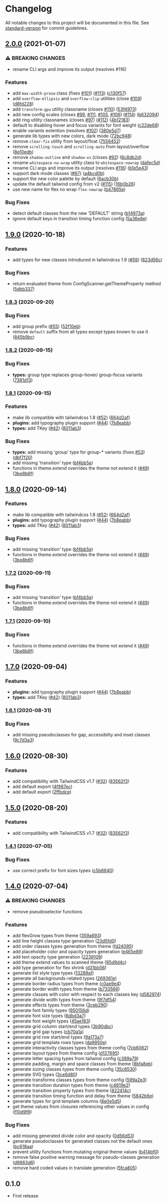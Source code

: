 # Changelog

All notable changes to this project will be documented in this file. See [standard-version](https://github.com/conventional-changelog/standard-version) for commit guidelines.

## [2.0.0](https://github.com/muhammadsammy/tailwindcss-classnames/compare/v1.9.0...v2.0.0) (2021-01-07)

### ⚠ BREAKING CHANGES

- rename CLI args and improve its output (resolves #116)

### Features

- add `max-width-prose` class (fixes [#101](https://github.com/muhammadsammy/tailwindcss-classnames/issues/101)) ([#113](https://github.com/muhammadsammy/tailwindcss-classnames/issues/113)) ([c130f57](https://github.com/muhammadsammy/tailwindcss-classnames/commit/c130f5780c701d7beeb444721a1a7804b49bff32))
- add `overflow-ellipsis` and `overflow-clip` utilities (close [#109](https://github.com/muhammadsammy/tailwindcss-classnames/issues/109)) ([d8fd228](https://github.com/muhammadsammy/tailwindcss-classnames/commit/d8fd22877ce6209d9a37674070a3a8f90b2b980b))
- add `transform-gpu` utility classname (closes [#110](https://github.com/muhammadsammy/tailwindcss-classnames/issues/110)) ([53f4973](https://github.com/muhammadsammy/tailwindcss-classnames/commit/53f4973e0ac0c3c77f58c5ba9be0908796ad737e))
- add new config scales (closes [#99](https://github.com/muhammadsammy/tailwindcss-classnames/issues/99), [#111](https://github.com/muhammadsammy/tailwindcss-classnames/issues/111), [#105](https://github.com/muhammadsammy/tailwindcss-classnames/issues/105), [#106](https://github.com/muhammadsammy/tailwindcss-classnames/issues/106)) ([#114](https://github.com/muhammadsammy/tailwindcss-classnames/issues/114)) ([b632094](https://github.com/muhammadsammy/tailwindcss-classnames/commit/b632094ecfca10941a9fe3ec7a52f9b676761024))
- add ring utility classnames (closes [#97](https://github.com/muhammadsammy/tailwindcss-classnames/issues/97)) ([#112](https://github.com/muhammadsammy/tailwindcss-classnames/issues/112)) ([4b12183](https://github.com/muhammadsammy/tailwindcss-classnames/commit/4b1218306d52ffad856ad241df92d165f855384b))
- default to disabling hover and focus variants for font weight ([c22de68](https://github.com/muhammadsammy/tailwindcss-classnames/commit/c22de68a86f49b7242a6b2091a1b28f387641d46))
- enable variants extention (resolves [#102](https://github.com/muhammadsammy/tailwindcss-classnames/issues/102)) ([380e5d7](https://github.com/muhammadsammy/tailwindcss-classnames/commit/380e5d7113c3f95274328bb45bce84d1b09de92b))
- generate lib types with new colors, dark mode ([72bc948](https://github.com/muhammadsammy/tailwindcss-classnames/commit/72bc9481b51eadf5376a2e2397aceddc9683e7c1))
- remove `clear-fix` utility from layout/float ([7556452](https://github.com/muhammadsammy/tailwindcss-classnames/commit/7556452bf64cc8fc3f007c506cf64b0078bff785))
- remove `scrolling-touch` and `scrolling-auto` from layout/overflow ([8e10edb](https://github.com/muhammadsammy/tailwindcss-classnames/commit/8e10edbb4135c6ffd350b7cdcbfcafb5957f55a2))
- remove `shadow-outline` and `shadow-xs` (closes [#92](https://github.com/muhammadsammy/tailwindcss-classnames/issues/92)) ([6c8db2d](https://github.com/muhammadsammy/tailwindcss-classnames/commit/6c8db2d8e1c2b8c171a57f23259274028f4bbf40))
- rename `whitespace-no-wrap` utility class to `whitespace-nowrap` ([dafec5d](https://github.com/muhammadsammy/tailwindcss-classnames/commit/dafec5de8508b1798c46eab3e5b11cfcae5e47b0))
- rename CLI args and improve its output (resolves [#116](https://github.com/muhammadsammy/tailwindcss-classnames/issues/116)) ([b1e5e43](https://github.com/muhammadsammy/tailwindcss-classnames/commit/b1e5e431753bb23415692b3630943e43ac99fa6e))
- support dark mode classes ([#67](https://github.com/muhammadsammy/tailwindcss-classnames/issues/67)) ([a4bcd0b](https://github.com/muhammadsammy/tailwindcss-classnames/commit/a4bcd0bfffd5a732af04d1f71358230398b3e5b4))
- support the new color palette by default ([6acb30b](https://github.com/muhammadsammy/tailwindcss-classnames/commit/6acb30bdeb505631d4d593c43f1dac4898017bb7))
- update the default tailwind config from v2 ([#115](https://github.com/muhammadsammy/tailwindcss-classnames/issues/115)) ([16b0b26](https://github.com/muhammadsammy/tailwindcss-classnames/commit/16b0b261b44622c5cb3ebe3205559ed359a76989))
- use new name for flex no wrap `flex-nowrap` ([b47865e](https://github.com/muhammadsammy/tailwindcss-classnames/commit/b47865ea1f86222fb531af3d81d297900d0df0e1))

### Bug Fixes

- detect default classes from the new 'DEFAULT' string ([b14973a](https://github.com/muhammadsammy/tailwindcss-classnames/commit/b14973ae93996d555842cdb7a8a112db95c792ef))
- ignore default keys in transition timing function config ([5a36e8e](https://github.com/muhammadsammy/tailwindcss-classnames/commit/5a36e8e16608605e4c1c381915409dd2048c5feb))

## [1.9.0](https://github.com/muhammadsammy/tailwindcss-classnames/compare/v1.8.3...v1.9.0) (2020-10-18)

### Features

- add types for new classes introduced in tailwindcss 1.9 ([#59](https://github.com/muhammadsammy/tailwindcss-classnames/issues/59)) ([823d56c](https://github.com/muhammadsammy/tailwindcss-classnames/commit/823d56cd8cc21ee6482e7d541e1bbeda55fd8c93))

### Bug Fixes

- return evaluated theme from ConfigScanner.getThemeProperty method ([5dbb337](https://github.com/muhammadsammy/tailwindcss-classnames/commit/5dbb337e7518c4fc35ddbb07b62f3b615ce0a899))

### [1.8.3](https://github.com/muhammadsammy/tailwindcss-classnames/compare/v1.8.2...v1.8.3) (2020-09-20)

### Bug Fixes

- add group prefix ([#55](https://github.com/muhammadsammy/tailwindcss-classnames/issues/55)) ([52f10eb](https://github.com/muhammadsammy/tailwindcss-classnames/commit/52f10eb13cce21eda24913fb4c8d0d624a363f17))
- remove `default` suffix from all types except types known to use it ([845b9bc](https://github.com/muhammadsammy/tailwindcss-classnames/commit/845b9bc12a640a3709b7c596bf7c8ca55064464b))

### [1.8.2](https://github.com/muhammadsammy/tailwindcss-classnames/compare/v1.8.1...v1.8.2) (2020-09-15)

### Bug Fixes

- **types:** group type replaces group-hover/ group-focus variants ([7381d13](https://github.com/muhammadsammy/tailwindcss-classnames/commit/7381d13252eb58cdc44073020856995692dfe711))

### [1.8.1](https://github.com/muhammadsammy/tailwindcss-classnames/compare/v1.6.1...v1.8.1) (2020-09-15)

### Features

- make lib compatible with tailwindcss 1.8 ([#52](https://github.com/muhammadsammy/tailwindcss-classnames/issues/52)) ([664d2af](https://github.com/muhammadsammy/tailwindcss-classnames/commit/664d2af999e7670d7a389efc82964a95fbd24179))
- **plugins:** add typography plugin support ([#44](https://github.com/muhammadsammy/tailwindcss-classnames/issues/44)) ([7b8eabb](https://github.com/muhammadsammy/tailwindcss-classnames/commit/7b8eabbbdba03132e97bc400f0181c77a5c96cf3))
- **types:** add TKey ([#42](https://github.com/muhammadsammy/tailwindcss-classnames/issues/42)) ([8011ab3](https://github.com/muhammadsammy/tailwindcss-classnames/commit/8011ab3d279fda7920cea4c0445ae5ff977bf841))

### Bug Fixes

- **types:** add missing 'group' type for group-\* variants (fixes [#53](https://github.com/muhammadsammy/tailwindcss-classnames/issues/53)) ([dbf7f20](https://github.com/muhammadsammy/tailwindcss-classnames/commit/dbf7f2009989246eea91e587d14a248a57733258))
- add missing 'transition' type ([bf4bb5e](https://github.com/muhammadsammy/tailwindcss-classnames/commit/bf4bb5ed16c7a758a9f362efd8ee4b6748e47753))
- functions in theme.extend overrides the theme not extend it ([#49](https://github.com/muhammadsammy/tailwindcss-classnames/issues/49)) ([3be8b6f](https://github.com/muhammadsammy/tailwindcss-classnames/commit/3be8b6f9678e8560ee89f8b686f3ff0bdbcc11fe))

## [1.8.0](https://github.com/muhammadsammy/tailwindcss-classnames/compare/v1.6.1...v1.8.0) (2020-09-14)

### Features

- make lib compatible with tailwindcss 1.8 ([#52](https://github.com/muhammadsammy/tailwindcss-classnames/issues/52)) ([664d2af](https://github.com/muhammadsammy/tailwindcss-classnames/commit/664d2af999e7670d7a389efc82964a95fbd24179))
- **plugins:** add typography plugin support ([#44](https://github.com/muhammadsammy/tailwindcss-classnames/issues/44)) ([7b8eabb](https://github.com/muhammadsammy/tailwindcss-classnames/commit/7b8eabbbdba03132e97bc400f0181c77a5c96cf3))
- **types:** add TKey ([#42](https://github.com/muhammadsammy/tailwindcss-classnames/issues/42)) ([8011ab3](https://github.com/muhammadsammy/tailwindcss-classnames/commit/8011ab3d279fda7920cea4c0445ae5ff977bf841))

### Bug Fixes

- add missing 'transition' type ([bf4bb5e](https://github.com/muhammadsammy/tailwindcss-classnames/commit/bf4bb5ed16c7a758a9f362efd8ee4b6748e47753))
- functions in theme.extend overrides the theme not extend it ([#49](https://github.com/muhammadsammy/tailwindcss-classnames/issues/49)) ([3be8b6f](https://github.com/muhammadsammy/tailwindcss-classnames/commit/3be8b6f9678e8560ee89f8b686f3ff0bdbcc11fe))

### [1.7.2](https://github.com/muhammadsammy/tailwindcss-classnames/compare/v1.6.1...v1.7.2) (2020-09-11)

### Bug Fixes

- add missing 'transition' type ([bf4bb5e](https://github.com/muhammadsammy/tailwindcss-classnames/commit/bf4bb5ed16c7a758a9f362efd8ee4b6748e47753))
- functions in theme.extend overrides the theme not extend it ([#49](https://github.com/muhammadsammy/tailwindcss-classnames/issues/49)) ([3be8b6f](https://github.com/muhammadsammy/tailwindcss-classnames/commit/3be8b6f9678e8560ee89f8b686f3ff0bdbcc11fe))

### [1.7.1](https://github.com/muhammadsammy/tailwindcss-classnames/compare/v1.6.1...v1.7.1) (2020-09-10)

### Bug Fixes

- functions in theme.extend overrides the theme not extend it ([#49](https://github.com/muhammadsammy/tailwindcss-classnames/issues/49)) ([3be8b6f](https://github.com/muhammadsammy/tailwindcss-classnames/commit/3be8b6f9678e8560ee89f8b686f3ff0bdbcc11fe))

## [1.7.0](https://github.com/muhammadsammy/tailwindcss-classnames/compare/v1.6.1...v1.7.0) (2020-09-04)

### Features

- **plugins:** add typography plugin support ([#44](https://github.com/muhammadsammy/tailwindcss-classnames/issues/44)) ([7b8eabb](https://github.com/muhammadsammy/tailwindcss-classnames/commit/7b8eabbbdba03132e97bc400f0181c77a5c96cf3))
- **types:** add TKey ([#42](https://github.com/muhammadsammy/tailwindcss-classnames/issues/42)) ([8011ab3](https://github.com/muhammadsammy/tailwindcss-classnames/commit/8011ab3d279fda7920cea4c0445ae5ff977bf841))

### [1.6.1](https://github.com/muhammadsammy/tailwindcss-classnames/compare/v1.6.0...v1.6.1) (2020-08-31)

### Bug Fixes

- add missing pseudoclasses for gap, accessiblity and inset classes ([9c7d3a3](https://github.com/muhammadsammy/tailwindcss-classnames/commit/9c7d3a329cf6536481e9a0e4f5ef8d2504dee2a2))

## [1.6.0](https://github.com/muhammadsammy/tailwindcss-classnames/compare/v1.4.1...v1.6.0) (2020-08-30)

### Features

- add compatibility with TailwindCSS v1.7 ([#32](https://github.com/muhammadsammy/tailwindcss-classnames/issues/32)) ([83562f3](https://github.com/muhammadsammy/tailwindcss-classnames/commit/83562f30fe614a1490d6f6df648f8c97530c0cee))
- add default export ([4f987ec](https://github.com/muhammadsammy/tailwindcss-classnames/commit/4f987ecd91d197f57a86afdce847dd0ce5112acf))
- add default export ([2ffbdce](https://github.com/muhammadsammy/tailwindcss-classnames/commit/2ffbdceecc25dfaa1c57486a2635424dc02615f2))

## [1.5.0](https://github.com/muhammadsammy/tailwindcss-classnames/compare/v1.4.1...v1.5.0) (2020-08-20)

### Features

- add compatibility with TailwindCSS v1.7 ([#32](https://github.com/muhammadsammy/tailwindcss-classnames/issues/32)) ([83562f3](https://github.com/muhammadsammy/tailwindcss-classnames/commit/83562f30fe614a1490d6f6df648f8c97530c0cee))

### [1.4.1](https://github.com/muhammadsammy/tailwindcss-classnames/compare/v1.4.0...v1.4.1) (2020-07-05)

### Bug Fixes

- use correct prefix for font sizes types ([c5b6640](https://github.com/muhammadsammy/tailwindcss-classnames/commit/c5b66408a52122be70f02aa96a62660a967d49d9))

## [1.4.0](https://github.com/muhammadsammy/tailwindcss-classnames/compare/v1.3.9...v1.4.0) (2020-07-04)

### ⚠ BREAKING CHANGES

- remove pseudoselector functions

### Features

- add flexGrow types from theme ([359a693](https://github.com/muhammadsammy/tailwindcss-classnames/commit/359a6932015bf2eedeafae84eb761ad00aa799fa))
- add line height classes type generation ([23d5fd0](https://github.com/muhammadsammy/tailwindcss-classnames/commit/23d5fd0226db4f9559e60e53533677d79a14a779))
- add order classes types generation from theme ([fd24095](https://github.com/muhammadsammy/tailwindcss-classnames/commit/fd24095a6e1f0fc75c66713edeae2b4bcb9314dd))
- add placeholder color and opacity types generation ([e465e89](https://github.com/muhammadsammy/tailwindcss-classnames/commit/e465e89411b307d8cc61c42a8eebf9669e01cd2f))
- add text opacity type generation ([2239109](https://github.com/muhammadsammy/tailwindcss-classnames/commit/2239109c4953a40678c36f27059fc2c3dd01573d))
- add theme extend values to scanned theme ([95d9d4c](https://github.com/muhammadsammy/tailwindcss-classnames/commit/95d9d4c9d92cefbf5be9d88c7365a57ec430b5bc))
- add type generation for flex shrink ([d31bb56](https://github.com/muhammadsammy/tailwindcss-classnames/commit/d31bb56162ab6c87d7016337e3b975de3106f600))
- generate list style type types ([13289af](https://github.com/muhammadsammy/tailwindcss-classnames/commit/13289af34fab9fb12dabb8608cec08b271de3d16))
- generate all backgrounds-related types ([269361e](https://github.com/muhammadsammy/tailwindcss-classnames/commit/269361ef89da05ba1f18b912abbde06c0488acc4))
- generate border radius types from theme ([c0ae9e4](https://github.com/muhammadsammy/tailwindcss-classnames/commit/c0ae9e4f8e6d1ee47df36951e9abcc0151e3aef9))
- generate border width types from theme ([b733566](https://github.com/muhammadsammy/tailwindcss-classnames/commit/b7335661c18b508f3317699880128b51f7c0686b))
- generate classes with color with respect to each classes key ([d582974](https://github.com/muhammadsammy/tailwindcss-classnames/commit/d5829748adfbc662dea318a16d98f4c1b199c194))
- generate divide width types from theme ([9f7df54](https://github.com/muhammadsammy/tailwindcss-classnames/commit/9f7df5435a1c66044a827fa1efabc52780246c16))
- generate effects types from theme ([3ceb290](https://github.com/muhammadsammy/tailwindcss-classnames/commit/3ceb29037a548b4c492d73a095788f4bb04b54c1))
- generate font family types ([950156d](https://github.com/muhammadsammy/tailwindcss-classnames/commit/950156dab0daadf1fb93fdb06751fd40fc9af1e8))
- generate font size types ([6dbd3a7](https://github.com/muhammadsammy/tailwindcss-classnames/commit/6dbd3a790aa9e55bad991d4b324426f7ab0f09c7))
- generate font weight types ([45ae183](https://github.com/muhammadsammy/tailwindcss-classnames/commit/45ae183cc9679c429930c79fdce921883faa5661))
- generate grid column start/end types ([3b90dbc](https://github.com/muhammadsammy/tailwindcss-classnames/commit/3b90dbc8e06c4587d2f6db981958401ec4b31bc2))
- generate grid gap types ([cb70a1a](https://github.com/muhammadsammy/tailwindcss-classnames/commit/cb70a1a1729c0d60b055b00520326934d553b2c4))
- generate grid row start/end types ([9a173a7](https://github.com/muhammadsammy/tailwindcss-classnames/commit/9a173a78ff9b85c2aec6d1f0c37259125323f9b9))
- generate grid template rows types ([da9950e](https://github.com/muhammadsammy/tailwindcss-classnames/commit/da9950e0a70181fd83a7ad2eef869cf5b821eb21))
- generate interactivity classes types from theme config ([7cb6062](https://github.com/muhammadsammy/tailwindcss-classnames/commit/7cb60626c91fe5d5fab5f796cdf870115f4c125d))
- generate layout types from theme config ([d127695](https://github.com/muhammadsammy/tailwindcss-classnames/commit/d1276958501700a94b6230261a0f93dd41285a82))
- generate letter spacing types from tailwind config ([c389a79](https://github.com/muhammadsammy/tailwindcss-classnames/commit/c389a79c48ee61b27752417470f2a8943b12d544))
- generate padding, margin and space classes from theme ([8bfa8eb](https://github.com/muhammadsammy/tailwindcss-classnames/commit/8bfa8eb5eb71647edc3433897683e77ce4719236))
- generate sizing classes types from theme config ([35c6530](https://github.com/muhammadsammy/tailwindcss-classnames/commit/35c6530441386706edba23634004375f27111300))
- generate SVG types ([3ce6d80](https://github.com/muhammadsammy/tailwindcss-classnames/commit/3ce6d802ab3c1238202f545776c17e5584ed358f))
- generate transforms classes types from theme config ([599a2e3](https://github.com/muhammadsammy/tailwindcss-classnames/commit/599a2e363be1f8326e389c5bddd671dbfe818374))
- generate transition duration types from theme ([c4819e2](https://github.com/muhammadsammy/tailwindcss-classnames/commit/c4819e2fbeb063461d4cece547c3fcd9a0023af6))
- generate transition property types from theme ([822414c](https://github.com/muhammadsammy/tailwindcss-classnames/commit/822414c3e883c05dcb15b7db97db46a94b75f151))
- generate transition timing function and delay from theme ([5842b6e](https://github.com/muhammadsammy/tailwindcss-classnames/commit/5842b6e6c423d42c86bd7aced1639305f560b801))
- generate types for grid template columns ([8e0e5d5](https://github.com/muhammadsammy/tailwindcss-classnames/commit/8e0e5d51e66bf88aca8b420f5a2b1813ab9e8e6c))
- get theme values from closures referencing other values in config ([f10d9f9](https://github.com/muhammadsammy/tailwindcss-classnames/commit/f10d9f9fdc776fc47eeeef45c6cf91e9dbac21c0))

### Bug Fixes

- add missing generated divide color and opacity ([0d56d53](https://github.com/muhammadsammy/tailwindcss-classnames/commit/0d56d53d9bd75866cef77830c5cb918b94c191d6))
- generate pseudoclasses for generated classes not the default ones ([bc618aa](https://github.com/muhammadsammy/tailwindcss-classnames/commit/bc618aab09a7bef7b6dfe70e2c008b66e8fe813d))
- prevent utility functions from mutating original theme values ([b414bf0](https://github.com/muhammadsammy/tailwindcss-classnames/commit/b414bf051ecd4fc143de324bf4b405d4ebd7daed))
- remove false positive warning message for pseudo-classes generation ([d9663d6](https://github.com/muhammadsammy/tailwindcss-classnames/commit/d9663d63ef5c2f86f8899ad98cdb5a806d7dde2e))
- remove hard coded values in translate generation ([5fca805](https://github.com/muhammadsammy/tailwindcss-classnames/commit/5fca805e28887aaecaf301647ca4b38cc11d2ca6))

## 0.1.0

- First release
